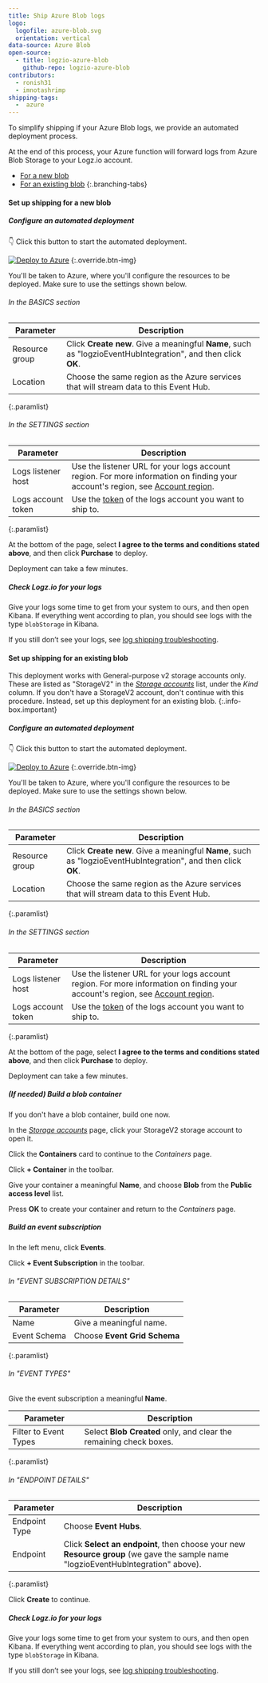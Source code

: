 ```yaml
---
title: Ship Azure Blob logs
logo:
  logofile: azure-blob.svg
  orientation: vertical
data-source: Azure Blob
open-source:
  - title: logzio-azure-blob
    github-repo: logzio-azure-blob
contributors:
  - ronish31
  - imnotashrimp
shipping-tags:
  -  azure
---
```


To simplify shipping if your Azure Blob logs,
we provide an automated deployment process.

At the end of this process,
your Azure function will forward logs from Azure Blob Storage
to your Logz.io account.

<!-- tabContainer:start -->
<div class="branching-container">

* [For a new blob](#new-blob-config)
* [For an existing blob](#existing-blob-config)
{:.branching-tabs}

<!-- tab:start -->
<div id="new-blob-config">

#### Set up shipping for a new blob

<div class="tasklist">

##### Configure an automated deployment

👇 Click this button to start the automated deployment.

[![Deploy to Azure](https://azuredeploy.net/deploybutton.png)](https://portal.azure.com/#create/Microsoft.Template/uri/https%3A%2F%2Fraw.githubusercontent.com%2Flogzio%2Flogzio-azure-blob%2Fdevelop%2Fdeployments%2FdeploymentTemplateForNewStorage.json)
{:.override.btn-img}

You'll be taken to Azure,
where you'll configure the resources to be deployed.
Make sure to use the settings shown below.

###### In the BASICS section

| Parameter | Description |
|---|---|
| Resource group | Click **Create new**. Give a meaningful **Name**, such as "logzioEventHubIntegration", and then click **OK**. |
| Location | Choose the same region as the Azure services that will stream data to this Event Hub. |
{:.paramlist}

###### In the SETTINGS section

| Parameter | Description |
|---|---|
| Logs listener host | Use the listener URL for your logs account region. For more information on finding your account's region, see [Account region]({{site.baseurl}}/user-guide/accounts/account-region.html). |
| Logs account token | Use the [token](https://app.logz.io/#/dashboard/settings/general) of the logs account you want to ship to. |
{:.paramlist}

At the bottom of the page, select **I agree to the terms and conditions stated above**,
and then click **Purchase** to deploy.

Deployment can take a few minutes.

##### Check Logz.io for your logs

Give your logs some time to get from your system to ours, and then open Kibana.
If everything went according to plan, you should see logs with the type `blobStorage` in Kibana.

If you still don’t see your logs, see [log shipping troubleshooting](https://docs.logz.io/user-guide/log-shipping/log-shipping-troubleshooting.html).

</div>

</div>
<!-- tab:end -->

<!-- tab:start -->
<div id="existing-blob-config">

#### Set up shipping for an existing blob

This deployment works with General-purpose v2 storage accounts only.
These are listed as "StorageV2" in the
[_Storage accounts_](https://portal.azure.com/#blade/HubsExtension/BrowseResource/resourceType/Microsoft.Storage%2FStorageAccounts)
list,
under the _Kind_ column.
If you don't have a StorageV2 account,
don't continue with this procedure.
Instead, set up this deployment for an existing blob.
{:.info-box.important}

<div class="tasklist">

##### Configure an automated deployment

👇 Click this button to start the automated deployment.

[![Deploy to Azure](https://azuredeploy.net/deploybutton.png)](https://portal.azure.com/#create/Microsoft.Template/uri/https%3A%2F%2Fraw.githubusercontent.com%2Flogzio%2Flogzio-azure-blob%2Fdevelop%2Fdeployments%2FdeploymentTemplate.json)
{:.override.btn-img}

You'll be taken to Azure,
where you'll configure the resources to be deployed.
Make sure to use the settings shown below.

###### In the BASICS section

| Parameter | Description |
|---|---|
| Resource group | Click **Create new**. Give a meaningful **Name**, such as "logzioEventHubIntegration", and then click **OK**. |
| Location | Choose the same region as the Azure services that will stream data to this Event Hub. |
{:.paramlist}

###### In the SETTINGS section

| Parameter | Description |
|---|---|
| Logs listener host | Use the listener URL for your logs account region. For more information on finding your account's region, see [Account region]({{site.baseurl}}/user-guide/accounts/account-region.html). |
| Logs account token | Use the [token](https://app.logz.io/#/dashboard/settings/general) of the logs account you want to ship to. |
{:.paramlist}

At the bottom of the page, select **I agree to the terms and conditions stated above**,
and then click **Purchase** to deploy.

Deployment can take a few minutes.

##### _(If needed)_ Build a blob container

If you don't have a blob container, build one now.

In the
[_Storage accounts_](https://portal.azure.com/#blade/HubsExtension/BrowseResource/resourceType/Microsoft.Storage%2FStorageAccounts)
page, click your StorageV2 storage account to open it.

Click the **Containers** card to continue to the _Containers_ page.

Click **+ Container** in the toolbar.

Give your container a meaningful **Name**,
and choose **Blob** from the **Public access level** list.

Press **OK** to create your container
and return to the _Containers_ page.

##### Build an event subscription

In the left menu, click **Events**.

Click **+ Event Subscription** in the toolbar.

###### In "EVENT SUBSCRIPTION DETAILS"

| Parameter | Description |
|---|---|
| Name | Give a meaningful name. |
| Event Schema | Choose **Event Grid Schema** |
{:.paramlist}

###### In "EVENT TYPES"

Give the event subscription a meaningful **Name**.

| Parameter | Description |
|---|---|
| Filter to Event Types | Select **Blob Created** only, and clear the remaining check boxes. |
{:.paramlist}

###### In "ENDPOINT DETAILS"

| Parameter | Description |
|---|---|
| Endpoint Type | Choose **Event Hubs**. |
| Endpoint | Click **Select an endpoint**, then choose your new **Resource group** (we gave the sample name "logzioEventHubIntegration" above). |
{:.paramlist}

Click **Create** to continue.

##### Check Logz.io for your logs

Give your logs some time to get from your system to ours, and then open Kibana.
If everything went according to plan, you should see logs with the type `blobStorage` in Kibana.

If you still don’t see your logs, see [log shipping troubleshooting](https://docs.logz.io/user-guide/log-shipping/log-shipping-troubleshooting.html).

</div>

</div>
<!-- tab:end -->

</div>
<!-- tabContainer:end -->
